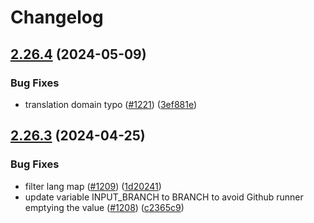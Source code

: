 # Changelog

## [2.26.4](https://github.com/pressbooks/pressbooks-book/compare/2.26.3...2.26.4) (2024-05-09)


### Bug Fixes

* translation domain typo ([#1221](https://github.com/pressbooks/pressbooks-book/issues/1221)) ([3ef881e](https://github.com/pressbooks/pressbooks-book/commit/3ef881e4e7e0da8bee59eb365dc4e14353aeb220))

## [2.26.3](https://github.com/pressbooks/pressbooks-book/compare/2.26.2...2.26.3) (2024-04-25)


### Bug Fixes

* filter lang map ([#1209](https://github.com/pressbooks/pressbooks-book/issues/1209)) ([1d20241](https://github.com/pressbooks/pressbooks-book/commit/1d2024128b81003deaa002d68d4646bd65324beb))
* update variable INPUT_BRANCH to BRANCH to avoid Github runner emptying the value ([#1208](https://github.com/pressbooks/pressbooks-book/issues/1208)) ([c2365c9](https://github.com/pressbooks/pressbooks-book/commit/c2365c9ef8876ea2795346b29b2572db76c87abe))
